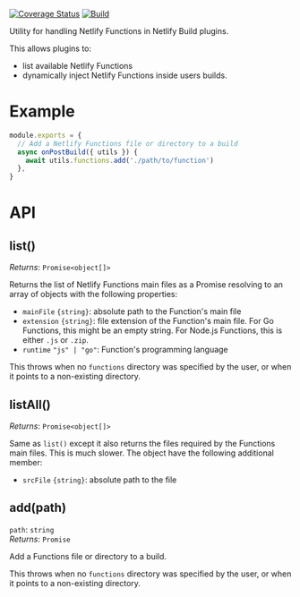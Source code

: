 [![Coverage Status](https://codecov.io/gh/netlify/build/branch/master/graph/badge.svg)](https://codecov.io/gh/netlify/build)
[![Build](https://github.com/netlify/build/workflows/Build/badge.svg)](https://github.com/netlify/build/actions)

Utility for handling Netlify Functions in Netlify Build plugins.

This allows plugins to:

- list available Netlify Functions
- dynamically inject Netlify Functions inside users builds.

# Example

```js
module.exports = {
  // Add a Netlify Functions file or directory to a build
  async onPostBuild({ utils }) {
    await utils.functions.add('./path/to/function')
  },
}
```

# API

## list()

_Returns_: `Promise<object[]>`

Returns the list of Netlify Functions main files as a Promise resolving to an array of objects with the following
properties:

- `mainFile` `{string}`: absolute path to the Function's main file
- `extension` `{string}`: file extension of the Function's main file. For Go Functions, this might be an empty string.
  For Node.js Functions, this is either `.js` or `.zip`.
- `runtime` `"js" | "go"`: Function's programming language

This throws when no `functions` directory was specified by the user, or when it points to a non-existing directory.

## listAll()

_Returns_: `Promise<object[]>`

Same as `list()` except it also returns the files required by the Functions main files. This is much slower. The object
have the following additional member:

- `srcFile` `{string}`: absolute path to the file

## add(path)

`path`: `string`\
_Returns_: `Promise`

Add a Functions file or directory to a build.

This throws when no `functions` directory was specified by the user, or when it points to a non-existing directory.
